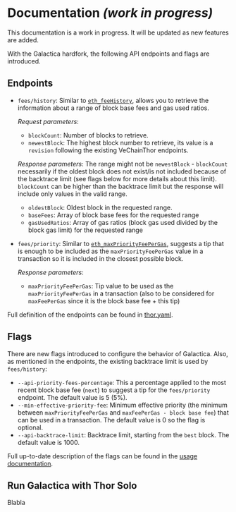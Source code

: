 # Documentation *(work in progress)*

This documentation is a work in progress. It will be updated as new features are added.

With the Galactica hardfork, the following API endpoints and flags are introduced.

## Endpoints

- `fees/history`: Similar to [`eth_feeHistory`](https://docs.metamask.io/services/reference/ethereum/json-rpc-methods/eth_feehistory/), allows you to retrieve the information about a range of block base fees and gas used ratios. 

    _Request parameters_:

    - `blockCount`: Number of blocks to retrieve.
    - `newestBlock`: The highest block number to retrieve, its value is a `revision` following the existing VeChainThor endpoints.

    _Response parameters_:
    The range might not be `newestBlock` - `blockCount` necessarily if the oldest block does not exist/is not included because of the backtrace limit (see flags below for more details about this limit). `blockCount` can be higher than the backtrace limit but the response will include only values in the valid range.

    - `oldestBlock`: Oldest block in the requested range. 
    - `baseFees`: Array of block base fees for the requested range
    - `gasUsedRatios`: Array of gas ratios (block gas used divided by the block gas limit) for the requested range

- `fees/priority`: Similar to [`eth_maxPriorityFeePerGas`](https://docs.metamask.io/services/reference/ethereum/json-rpc-methods/eth_maxpriorityfeepergas/), suggests a tip that is enough to be included as the `maxPriorityFeePerGas` value in a transaction so it is included in the closest possible block.

    _Response parameters_:
    - `maxPriorityFeePerGas`: Tip value to be used as the `maxPriorityFeePerGas` in a transaction (also to be considered for `maxFeePerGas` since it is the block base fee + this tip)

Full definition of the endpoints can be found in [thor.yaml](../../thor/api/doc/thor.yaml).

## Flags

There are new flags introduced to configure the behavior of Galactica. Also, as mentioned in the endpoints, the existing backtrace limit is used by `fees/history`:

- `--api-priority-fees-percentage`: This a percentage applied to the most recent block base fee (`next`) to suggest a tip for the `fees/priority` endpoint. The default value is 5 (5%).
- `--min-effective-priority-fee`: Minimum effective priority (the minimum between `maxPriorityFeePerGas` and `maxFeePerGas - block base fee`) that can be used in a transaction. The default value is 0 so the flag is optional.
- `--api-backtrace-limit`: Backtrace limit, starting from the `best` block. The default value is 1000.

Full up-to-date description of the flags can be found in the [usage documentation](../../thor/docs/usage.md).

## Run Galactica with Thor Solo

Blabla